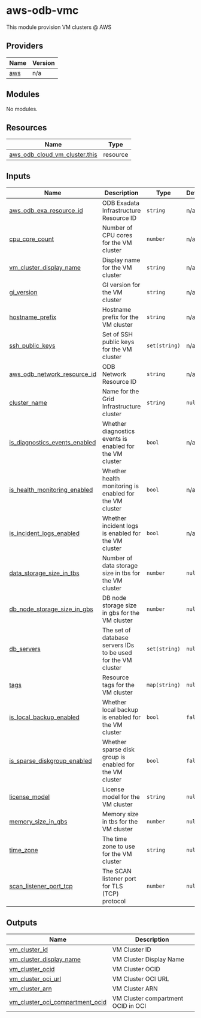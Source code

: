 # aws-odb-vmc
This module provision VM clusters @ AWS

<!-- BEGIN_TF_DOCS -->
## Providers

| Name                                              | Version |
|---------------------------------------------------|---------|
| <a name="provider_aws"></a> [aws](#provider\_aws) | n/a     |

## Modules

No modules.

## Resources

| Name                                                                                                                              | Type     |
|-----------------------------------------------------------------------------------------------------------------------------------|----------|
| [aws_odb_cloud_vm_cluster.this](https://registry.terraform.io/providers/hashicorp/aws/latest/docs/resources/odb_cloud_vm_cluster) | resource |

## Inputs

| Name                                                                                                                            | Description                                                   | Type          | Default | Required |
|---------------------------------------------------------------------------------------------------------------------------------|---------------------------------------------------------------|---------------|---------|:--------:|
| <a name="input_aws_odb_exa_resource_id"></a> [aws\_odb\_exa\_resource\_id](#input\_aws\_odb\_exa\_resource\_id)                 | ODB Exadata Infrastructure Resource ID                        | `string`      | n/a     |   yes    |
| <a name="input_cpu_core_count"></a> [cpu\_core\_count](#input\_cpu\_core\_count)                                                | Number of CPU cores for the VM cluster                        | `number`      | n/a     |   yes    |
| <a name="input_vm_cluster_display_name"></a> [vm\_cluster\_display\_name](#input\_vm\_cluster\_display\_name)                   | Display name for the VM cluster                               | `string`      | n/a     |   yes    |
| <a name="input_gi_version"></a> [gi\_version](#input\_gi\_version)                                                              | GI version for the VM cluster                                 | `string`      | n/a     |   yes    |
| <a name="input_hostname_prefix"></a> [hostname_prefix](#input\_hostname_prefix)                                                 | Hostname prefix for the VM cluster                            | `string`      | n/a     |   yes    |
| <a name="input_ssh_public_keys"></a> [ssh\_public\_keys](#input\_ssh\_public\_keys)                                             | Set of SSH public keys for the VM cluster                     | `set(string)` | n/a     |   yes    |
| <a name="input_aws_odb_network_resource_id"></a> [aws\_odb\_network\_resource\_id](#input\_aws\_odb\_network\_resource\_id)     | ODB Network Resource ID                                       | `string`      | n/a     |   yes    |
| <a name="input_cluster_name"></a> [cluster\_name](#input\_cluster\_name)                                                        | Name for the Grid Infrastructure cluster                      | `string`      | `null`  |    no    |
| <a name="input_is_diagnostics_events_enabled"></a> [is\_diagnostics\_events\_enabled](#input\_is\_diagnostics\_events\_enabled) | Whether diagnostics events is enabled for the VM cluster      | `bool`        | n/a     |   yes    |
| <a name="input_is_health_monitoring_enabled"></a> [is\_health\_monitoring\_enabled](#input\_is\_health\_monitoring\_enabled)    | Whether health monitoring is enabled for the VM cluster       | `bool`        | n/a     |   yes    |
| <a name="input_is_incident_logs_enabled"></a> [is\_incident\_logs\_enabled](#input\_is\_incident\_logs\_enabled)                | Whether incident logs is enabled for the VM cluster           | `bool`        | n/a     |   yes    |
| <a name="input_data_storage_size_in_tbs"></a> [data\_storage\_size\_in\_tbs](#input\_data\_storage\_size\_in\_tbs)              | Number of data storage size in tbs for the VM cluster         | `number`      | `null`  |    no    |
| <a name="input_db_node_storage_size_in_gbs"></a> [db\_node\_storage\_size\_in\_gbs](#input\_db\_node\_storage\_size\_in\_gbs)   | DB node storage size in gbs for the VM cluster                | `number`      | `null`  |    no    |
| <a name="input_db_servers"></a> [db\_servers](#input\_db\_servers)                                                              | The set of database servers IDs to be used for the VM cluster | `set(string)` | `null`  |    no    |
| <a name="input_tags"></a> [tags](#input\_tags)                                                                                  | Resource tags for the VM cluster                              | `map(string)` | `null`  |    no    |
| <a name="input_is_local_backup_enabled"></a> [is\_local\_backup\_enabled](#input\_is\_local\_backup\_enabled)                   | Whether local backup is enabled for the VM cluster            | `bool`        | `false` |    no    |
| <a name="input_is_sparse_diskgroup_enabled"></a> [is\_sparse\_diskgroup\_enabled](#input\_is\_sparse\_diskgroup\_enabled)       | Whether sparse disk group is enabled for the VM cluster       | `bool`        | `false` |    no    |
| <a name="input_license_model"></a> [license\_model](#input\_license\_model)                                                     | License model for the VM cluster                              | `string`      | `null`  |    no    |
| <a name="input_memory_size_in_gbs"></a> [memory\_size\_in\_gbs](#input\_memory\_size\_in\_gbs)                                  | Memory size in tbs for the VM cluster                         | `number`      | `null`  |    no    |
| <a name="input_time_zone"></a> [time\_zone](#input\_time\_zone)                                                                 | The time zone to use for the VM cluster                       | `string`      | `null`  |    no    |
| <a name="input_scan_listener_port_tcp"></a> [scan\_listener\_port\_tcp](#input\_scan\_listener\_port\_tcp)                      | The SCAN listener port for TLS (TCP) protocol                 | `number`      | `null`  |    no    |

## Outputs

| Name                                                                                                                                      | Description                        |
|-------------------------------------------------------------------------------------------------------------------------------------------|------------------------------------|
| <a name="output_vm_cluster_id"></a> [vm\_cluster\_id](#output\_vm\_cluster\_id)                                                           | VM Cluster ID                      |
| <a name="output_vm_cluster_display_name"></a> [vm\_cluster\_display\_name](#output\_vm\_cluster\_display\_name)                           | VM Cluster Display Name            |
| <a name="output_vm_cluster_ocid"></a> [vm\_cluster\_ocid](#output\_vm\_cluster\_ocid)                                                     | VM Cluster OCID                    |
| <a name="output_vm_cluster_oci_url"></a> [vm\_cluster\_oci\_url](#output\_vm\_cluster\_oci\_url)                                          | VM Cluster OCI URL                 |
| <a name="output_vm_cluster_arn"></a> [vm\_cluster\_arn](#output\_vm\_cluster\_arn)                                                        | VM Cluster ARN                     |
| <a name="output_vm_cluster_oci_compartment_ocid"></a> [vm\_cluster\_oci\_compartment\_ocid](#output\_vm\_cluster\_oci\_compartment\_ocid) | VM Cluster compartment OCID in OCI |
<!-- END_TF_DOCS -->